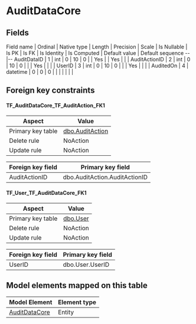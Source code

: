 ﻿AuditDataCore
============

## Fields

Field name | Ordinal | Native type | Length | Precision | Scale | Is Nullable | Is PK | Is FK | Is Identity | Is Computed  | Default value | Default sequence
--|--
AuditDataID | 1 | int | 0 | 10 | 0 |  | Yes |  | Yes |  |  | 
AuditActionID | 2 | int | 0 | 10 | 0 |  |  | Yes |  |  |  | 
UserID | 3 | int | 0 | 10 | 0 |  |  | Yes |  |  |  | 
AuditedOn | 4 | datetime | 0 | 0 | 0 |  |  |  |  |  |  | 

## Foreign key constraints

#### TF_AuditDataCore_TF_AuditAction_FK1

Aspect | Value
--|--
Primary key table | [dbo.AuditAction](../dbo/AuditAction.htm)
Delete rule | NoAction
Update rule | NoAction 

Foreign key field | Primary key field
--|--
AuditActionID | dbo.AuditAction.AuditActionID

#### TF_User_TF_AuditDataCore_FK1

Aspect | Value
--|--
Primary key table | [dbo.User](../dbo/User.htm)
Delete rule | NoAction
Update rule | NoAction 

Foreign key field | Primary key field
--|--
UserID | dbo.User.UserID

## Model elements mapped on this table

Model Element | Element type
--|--
[AuditDataCore](../../../EntityModel/_DefaultGroup/Entities/AuditDataCore.htm) | Entity
